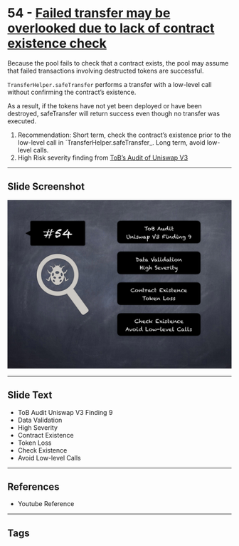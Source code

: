 
# 54 - [Failed transfer may be overlooked due to lack of contract existence check](./Failed%20transfer%20may%20be%20overlooked%20due%20to%20lack%20of%20contract%20existence%20check.md)

Because the pool fails to check that a contract exists, the pool may assume that failed transactions involving destructed tokens are successful. 

`TransferHelper.safeTransfer` performs a transfer with a low-level call without confirming the contract’s existence. 

As a result, if the tokens have not yet been deployed or have been destroyed, safeTransfer will return success even though no transfer was executed.

1. Recommendation: Short term, check the contract’s existence prior to the low-level call in `TransferHelper.safeTransfer_. Long term, avoid low-level calls.
2. High Risk severity finding from [ToB’s Audit of Uniswap V3](https://github.com/Uniswap/uniswap-v3-core/blob/main/audits/tob/audit.pdf)
___
## Slide Screenshot
![054.png](../../images/7.%20Audit%20Findings%20101/054.png)
___
## Slide Text
- ToB Audit Uniswap V3 Finding 9
- Data Validation
- High Severity
- Contract Existence
- Token Loss
- Check Existence
- Avoid Low-level Calls
___
## References
- Youtube Reference
___
## Tags
